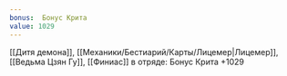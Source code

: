 ```yaml
---
bonus:  Бонус Крита 
value: 1029
---
```

[[Дитя демона]], [[Механики/Бестиарий/Карты/Лицемер|Лицемер]], [[Ведьма Цзян Гу]], [[Финиас]] в отряде: Бонус Крита +1029
